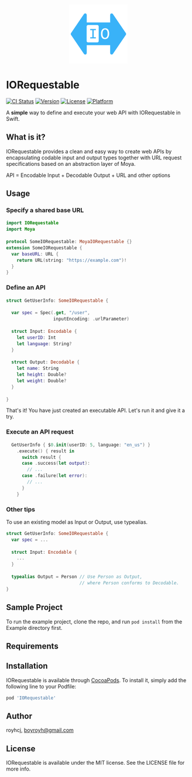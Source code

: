 
<p align="center">
  <img height="160" src="web/logo_github.png" />
</p>

# IORequestable

[![CI Status](https://img.shields.io/travis/royhcj/IORequestable.svg?style=flat)](https://travis-ci.org/royhcj/IORequestable)
[![Version](https://img.shields.io/cocoapods/v/IORequestable.svg?style=flat)](https://cocoapods.org/pods/IORequestable)
[![License](https://img.shields.io/cocoapods/l/IORequestable.svg?style=flat)](https://cocoapods.org/pods/IORequestable)
[![Platform](https://img.shields.io/cocoapods/p/IORequestable.svg?style=flat)](https://cocoapods.org/pods/IORequestable)

A **simple** way to define and execute your web API with IORequestable in Swift.

## What is it?

IORequestable provides a clean and easy way to create web APIs by encapsulating codable input and output types together with URL request specifications based on an abstraction layer of Moya.

API = Encodable Input + Decodable Output + URL and other options

## Usage

### Specify a shared base URL

```swift
import IORequestable
import Moya

protocol SomeIORequestable: MoyaIORequestable {}
extension SomeIORequestable {
  var baseURL: URL {
    return URL(string: "https://example.com")!
  }
}
```

### Define an API

```swift
struct GetUserInfo: SomeIORequestable {

  var spec = Spec(.get, "/user",
                  inputEncoding: .urlParameter)

  struct Input: Encodable {
    let userID: Int
    let language: String?
  }

  struct Output: Decodable {
    let name: String
    let height: Double?
    let weight: Double?
  }

}
```

That's it! You have just created an executable API. Let's run it and give it a try.

### Execute an API request

```swift
  GetUserInfo { $0.init(userID: 5, language: "en_us") }
    .execute() { result in
      switch result {
      case .success(let output):
        // ...
      case .failure(let error):
        // ...
      }
    }
```

### Other tips

To use an existing model as Input or Output, use typealias.

```swift
struct GetUserInfo: SomeIORequestable {
  var spec = ...

  struct Input: Encodable {
    ...
  }

  typealias Output = Person // Use Person as Output,
                            // where Person conforms to Decodable.  
}
```

## Sample Project

To run the example project, clone the repo, and run `pod install` from the Example directory first.

## Requirements

## Installation

IORequestable is available through [CocoaPods](https://cocoapods.org). To install
it, simply add the following line to your Podfile:

```ruby
pod 'IORequestable'
```

## Author

royhcj, boyroyh@gmail.com

## License

IORequestable is available under the MIT license. See the LICENSE file for more info.
